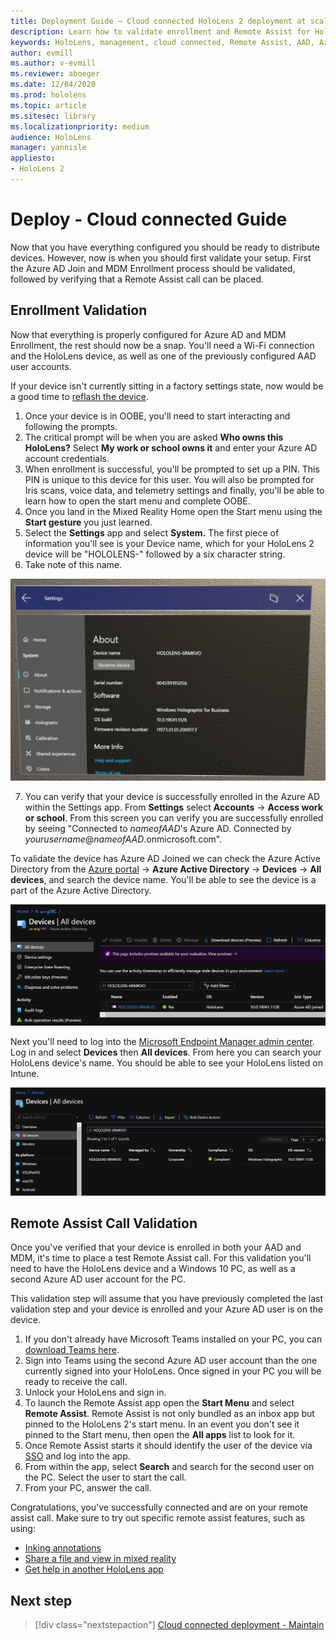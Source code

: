 ```yaml
---
title: Deployment Guide – Cloud connected HoloLens 2 deployment at scale with Remote Assist - Deploy
description: Learn how to validate enrollment and Remote Assist for HoloLens devices over a Cloud Connected network.
keywords: HoloLens, management, cloud connected, Remote Assist, AAD, Azure AD, MDM, Mobile Device Management
author: evmill
ms.author: v-evmill
ms.reviewer: aboeger
ms.date: 12/04/2020
ms.prod: hololens
ms.topic: article
ms.sitesec: library
ms.localizationpriority: medium
audience: HoloLens
manager: yannisle
appliesto:
- HoloLens 2
---
```


# Deploy - Cloud connected Guide

Now that you have everything configured you should be ready to distribute devices. However, now is when you should first validate your setup. First the Azure AD Join and MDM Enrollment process should be validated, followed by verifying that a Remote Assist call can be placed.

## Enrollment Validation

Now that everything is properly configured for Azure AD and MDM Enrollment, the rest should now be a snap. You&#39;ll need a Wi-Fi connection and the HoloLens device, as well as one of the previously configured AAD user accounts.

If your device isn&#39;t currently sitting in a factory settings state, now would be a good time to [reflash the device](https://docs.microsoft.com/hololens/hololens-recovery#clean-reflash-the-device).

1. Once your device is in OOBE, you&#39;ll need to start interacting and following the prompts. 
1. The critical prompt will be when you are asked **Who owns this HoloLens?** Select **My work or school owns it** and enter your Azure AD account credentials.
1. When enrollment is successful, you&#39;ll be prompted to set up a PIN. This PIN is unique to this device for this user. You will also be prompted for Iris scans, voice data, and telemetry settings and finally, you&#39;ll be able to learn how to open the start menu and complete OOBE.
1. Once you land in the Mixed Reality Home open the Start menu using the **Start gesture** you just learned.
1. Select the **Settings** app and select **System.** The first piece of information you&#39;ll see is your Device name, which for your HoloLens 2 device will be &quot;HOLOLENS-&quot; followed by a six character string.
1. Take note of this name.

![HoloLens 2 Settings - About](./images/hololens2-settings-about.jpg)

7. You can verify that your device is successfully enrolled in the Azure AD within the Settings app. From **Settings** select **Accounts** -> **Access work or school**. From this screen you can verify you are successfully enrolled by seeing &quot;Connected to _nameofAAD_&#39;s Azure AD. Connected by _yourusername_@_nameofAAD_.onmicrosoft.com&quot;.


To validate the device has Azure AD Joined we can check the Azure Active Directory from the [Azure portal](https://portal.azure.com/#home) -> **Azure Active Directory** -> **Devices** -> **All devices**, and search the device name. You&#39;ll be able to see the device is a part of the Azure Active Directory.


![Azure Active Directory - Device](./images/aad-enrollment.png)

Next you&#39;ll need to log into the [Microsoft Endpoint Manager admin center](https://endpoint.microsoft.com/#home). Log in and select **Devices** then **All devices**. From here you can search your HoloLens device&#39;s name. You should be able to see your HoloLens listed on Intune.

![Intune - Device](./images/endpoint-all-devices-enrolled.png)

## Remote Assist Call Validation

Once you&#39;ve verified that your device is enrolled in both your AAD and MDM, it&#39;s time to place a test Remote Assist call. For this validation you&#39;ll need to have the HoloLens device and a Windows 10 PC, as well as a second Azure AD user account for the PC.

This validation step will assume that you have previously completed the last validation step and your device is enrolled and your Azure AD user is on the device.


1. If you don't already have Microsoft Teams installed on your PC, you can [download Teams here](https://www.microsoft.com/microsoft-365/microsoft-teams/download-app).
2. Sign into Teams using the second  Azure AD user account than the one currently signed into your HoloLens. Once signed in your PC you will be ready to receive the call.
3. Unlock your HoloLens and sign in.
4. To launch the Remote Assist app open the **Start Menu** and select **Remote Assist**. Remote Assist is not only bundled as an inbox app but pinned to the HoloLens 2&#39;s start menu. In an event you don&#39;t see it pinned to the Start menu, then open the **All apps** list to look for it.
5. Once Remote Assist starts it should identify the user of the device via [SSO](https://docs.microsoft.com/azure/active-directory/manage-apps/what-is-single-sign-on) and log into the app.
6. From within the app, select **Search** and search for the second user on the PC. Select the user to start the call.
7. From your PC, answer the call.

Congratulations, you&#39;ve successfully connected and are on your remote assist call. Make sure to try out specific remote assist features, such as using:

- [Inking annotations](https://docs.microsoft.com/dynamics365/mixed-reality/remote-assist/add-annotations-hololens)
- [Share a file and view in mixed reality](https://docs.microsoft.com/dynamics365/mixed-reality/remote-assist/display-save-files)
- [Get help in another HoloLens app](https://docs.microsoft.com/dynamics365/mixed-reality/remote-assist/get-help-hololens-app-hololens)

## Next step

> [!div class="nextstepaction"]
> [Cloud connected deployment - Maintain](hololens2-cloud-connected-maintain.md)